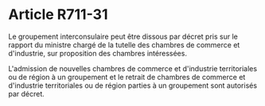 # Article R711-31

Le groupement interconsulaire peut être dissous par décret pris sur le rapport du ministre chargé de la tutelle des chambres de commerce et d'industrie, sur proposition des chambres intéressées.

L'admission de nouvelles chambres de commerce et d'industrie territoriales ou de région  à un groupement et le retrait de chambres de commerce et d'industrie territoriales ou de région  parties à un groupement sont autorisés par décret.
